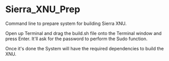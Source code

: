 # Sierra_XNU_Prep
Command line to prepare system for building Sierra XNU.

Open up Terminal and drag the build.sh file onto the Terminal window and press Enter. It'll ask for the password to perform the Sudo function.

Once it's done the System will have the required dependencies to build the XNU. 
